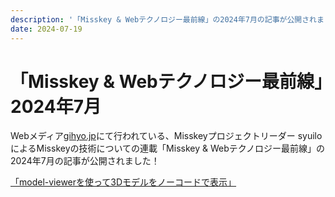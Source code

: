 ```yaml
---
description: '「Misskey & Webテクノロジー最前線」の2024年7月の記事が公開されました'
date: 2024-07-19
---
```


# 「Misskey & Webテクノロジー最前線」2024年7月

Webメディア[gihyo.jp](https://gihyo.jp/)にて行われている、Misskeyプロジェクトリーダー syuiloによるMisskeyの技術についての連載「Misskey & Webテクノロジー最前線」の2024年7月の記事が公開されました！

[「model-viewerを使って3Dモデルをノーコードで表示」](https://gihyo.jp/article/2024/07/misskey-14)
